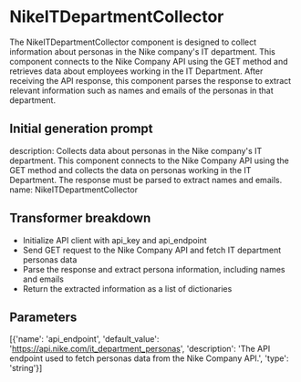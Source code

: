 
# NikeITDepartmentCollector

The NikeITDepartmentCollector component is designed to collect information about personas in the Nike company's IT department. This component connects to the Nike Company API using the GET method and retrieves data about employees working in the IT Department. After receiving the API response, this component parses the response to extract relevant information such as names and emails of the personas in that department.

## Initial generation prompt
description: Collects data about personas in the Nike company's IT department. This
  component connects to the Nike Company API using the GET method and collects the
  data on personas working in the IT Department. The response must be parsed to extract
  names and emails.
name: NikeITDepartmentCollector


## Transformer breakdown
- Initialize API client with api_key and api_endpoint
- Send GET request to the Nike Company API and fetch IT department personas data
- Parse the response and extract persona information, including names and emails
- Return the extracted information as a list of dictionaries

## Parameters
[{'name': 'api_endpoint', 'default_value': 'https://api.nike.com/it_department_personas', 'description': 'The API endpoint used to fetch personas data from the Nike Company API.', 'type': 'string'}]

        